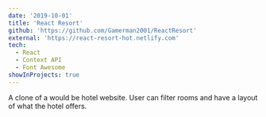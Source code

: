 ```yaml
---
date: '2019-10-01'
title: 'React Resort'
github: 'https://github.com/Gamerman2001/ReactResort'
external: 'https://react-resort-hot.netlify.com'
tech:
  - React
  - Context API
  - Font Awesome
showInProjects: true
---
```


A clone of a would be hotel website. User can filter rooms and have a layout of what the hotel offers.  
